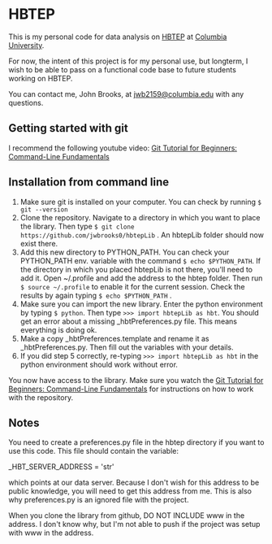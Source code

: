 # HBTEP

This is my personal code for data analysis on [HBTEP](http://sites.apam.columbia.edu/HBT-EP/) at [Columbia University](http://www.columbia.edu/).  

For now, the intent of this project is for my personal use, but longterm, I wish to be able to pass on a functional code base to future students working on HBTEP. 

You can contact me, John Brooks, at <jwb2159@columbia.edu> with any questions.  

## Getting started with git

I recommend the following youtube video:
[Git Tutorial for Beginners: Command-Line Fundamentals](https://www.youtube.com/watch?v=HVsySz-h9r4)

## Installation from command line

1. Make sure git is installed on your computer.  You can check by running `$ git --version`
2. Clone the repository.  Navigate to a directory in which you want to place the library.  Then type `$ git clone https://github.com/jwbrooks0/hbtepLib`  . An hbtepLib folder should now exist there.
3. Add this new directory to PYTHON_PATH.  You can check your PYTHON_PATH env. variable with the command `$ echo $PYTHON_PATH`.  If the directory in which you placed hbtepLib is not there, you'll need to add it.  Open ~/.profile and add the address to the hbtep folder.  Then run `$ source ~/.profile` to enable it for the current session.  Check the results by again typing `$ echo $PYTHON_PATH` .
4. Make sure you can import the new library.  Enter the python environment by typing `$ python`.  Then type `>>> import hbtepLib as hbt`.  You should get an error about a missing _hbtPreferences.py file.  This means everything is doing ok.
5. Make a copy _hbtPreferences.template and rename it as _hbtPreferences.py.  Then fill out the variables with your details.  
6. If you did step 5 correctly, re-typing `>>> import hbtepLib as hbt` in the python environment should work without error.   

You now have access to the library.  Make sure you watch the [Git Tutorial for Beginners: Command-Line Fundamentals](https://www.youtube.com/watch?v=HVsySz-h9r4) for instructions on how to work with the repository.  


## Notes

You need to create a preferences.py file in the hbtep directory if you want to use this code.  This file should contain the variable:

_HBT_SERVER_ADDRESS = 'str'

which points at our data server.  Because I don't wish for this address to be public knowledge, you will need to get this address from me.  This is also why preferences.py is an ignored file with the project.  

When you clone the library from github, DO NOT INCLUDE www in the address.  I don't know why, but I'm not able to push if the project was setup with www in the address.  

